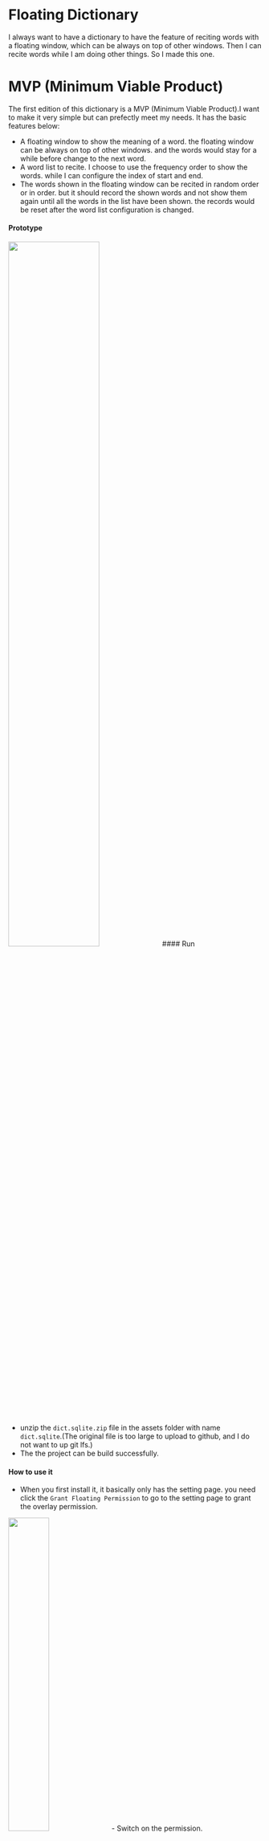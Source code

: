 # Floating Dictionary

I always want to have a dictionary to have the feature of reciting words with a floating window,
which can be always on top of other windows.
Then I can recite words while I am doing other things.
So I made this one.

# MVP (Minimum Viable Product)

The first edition of this dictionary is a MVP (Minimum Viable Product).I want to make it very simple
but can prefectly meet my needs.
It has the basic features below:

- A floating window to show the meaning of a word. the floating window can be always on top of other
  windows. and the words would stay for a while before change to the next word.
- A word list to recite. I choose to use the frequency order to show the words. while I can
  configure the index of start and end.
- The words shown in the floating window can be recited in random order or in order. but it should
  record the shown words and not show them again until all the words in the list have been shown.
  the records would be reset after the word list configuration is changed.

#### Prototype
<img decoding="async" src="./doc/prototype.jpg" width="60%">
#### Run

- unzip the `dict.sqlite.zip` file in the assets folder with name `dict.sqlite`.(The original file is too large to upload to
  github, and I do not want to up git lfs.)
- The the project can be build successfully.

#### How to use it
- When you first install it, it basically only has the setting page. you need click the `Grant Floating Permission` to go to the setting page to grant the overlay permission.
<img decoding="async" src="./doc/first_install.jpeg" width="40%">
- Switch on the permission.
<img decoding="async" src="./doc/grant_overlay_permission.jpeg" width="40%">
- Now the permission is granted.
<img decoding="async" src="./doc/permission_granted.jpeg" width="40%">
- You can change the theme of the floating view.

|  Ligth Mode  | Dark Mode  |
|:------------:|:--------------:|
|![theme_light](/doc/theme_light.jpeg) | ![theme_dark](/doc/theme_dark.jpeg)|

- If you do not set the index. it will start from the first word (orderd by the frequency). So it is recommended to set the start and end index.
<img decoding="async" src="./doc/index_setting.jpeg" width="40%">
- Now you can recite the words anytime, even when you are browsing the tiktok.
<img decoding="async" src="./doc/floating_above_tiktok.jpeg" width="40%">

# References

#### Dictionary sqlite database

- The dictionary sqlite database is from https://github.com/dyeeee/English-Chinese-Dictionary.

|  字段名  | 字段说明  |
|  ----  | ----  |
| wordID  | 单词ID，主键 |
| wordContent  | 单词 |
| phonetic_EN  | 英式英标 |
| phonetic_US  | 美式英标 |
| definition  | 英英释义 |
| translation  | 英含释义 |
| wordTags  | 单词标记（四六级/雅思等） |
| wordExchanges  | 时态复数等词形变换 |
| bncLevel  | 英国国家语料库词频顺序（1为频率最高） |
| frqLevel  | 当代语料库词频顺序（1为频率最高） |
| collinsLevel  | 柯林斯星级（1-5星，5星为频率最高） |
| oxfordLevel  | 是否牛津三千核心词汇 |
| exampleSentences  | 例句 |

#### Read sqlite file in assets folder

- https://github.com/jgilfelt/android-sqlite-asset-helper

#### Floating

- ~~https://github.com/princekin-f/EasyFloat~~ It can not meet my needs perfectly. So I only extract some of it.



# 浮动背单词

我一直想要一个能够在浮动窗口中背单词的词典，可以一直显示在其他窗口的最上层，这样我就可以在做其他事情的同时背单词。所以我做了这个。

# 最小可行产品原型

这个词典的第一个版本是一个MVP（最小可行产品）。我希望它非常简单，但完全满足我的需求。它具有以下基本功能：

- 一个浮动窗口来显示单词的含义。浮动窗口可以一直显示在其他窗口的最上层，并且单词会在显示一段时间后更换为下一个单词。
- 一个单词列表来背诵。我选择使用频率顺序来显示单词，同时可以配置起始和结束索引。
- 在浮动窗口中显示的单词可以按随机顺序或顺序背诵。但是它应该记录已显示的单词并在所有单词都显示过后不再显示它们。在更改单词列表配置后，记录将被重置。

#### 原型
<img decoding="async" src="./doc/prototype.jpg" width="60%">

#### 运行

- 在assets文件夹中解压`dict.sqlite.zip`文件为`dict.sqlite`。（原始文件太大无法上传到github，而且我不想使用git lfs。）
- 然后就可以build啦。

#### How to use it
- 当您第一次安装时，基本上只有设置页面。您需要点击“授予浮动权限”进入设置页面以授予悬浮窗口权限。
<img decoding="async" src="./doc/first_install.jpeg" width="40%">

- 打开权限开关。
<img decoding="async" src="./doc/grant_overlay_permission.jpeg" width="40%">

- 现在权限已经被授予。
<img decoding="async" src="./doc/permission_granted.jpeg" width="40%">
- 您可以更改浮动视图的主题。

|  浅色模式  | 深色模式  |
|:------------:|:--------------:|
|![theme_light](/doc/theme_light.jpeg) | ![theme_dark](/doc/theme_dark.jpeg)|

- 如果不设置索引。它将从第一个单词开始(按频率排序)。因此建议设置起始索引和结束索引。

<img decoding="async" src="./doc/index_setting.jpeg" width="40%">

- 现在你可以随时背诵单词，比如边刷抖音边背。
<img decoding="async" src="./doc/floating_above_tiktok.jpeg" width="40%">
